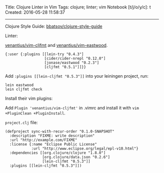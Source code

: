 Title: Clojure Linter in Vim
Tags: clojure; linter; vim
Notebook [t/j/o/y/c]: t
Created: 2016-05-28 11:58:37

------

Clojure Style Guide:
[bbatsov/clojure-style-guide](https://github.com/bbatsov/clojure-style-guide#source-code-layout--organization)

Linter:

[venantius/vim-cljfmt](https://github.com/venantius/vim-cljfmt)
and [venantius/vim-eastwood](https://github.com/venantius/vim-eastwood).

    {:user {:plugins [[lein-try "0.4.3"]
                      [cider/cider-nrepl "0.12.0"]
                      [jonase/eastwood "0.2.3"]
                      [cljfmt "0.5.1"]]}}

Add `:plugins [[lein-cljfmt "0.5.3"]]` into your leiningen project, run:

    lein eastwood
    lein cljfmt check

Install their vim plugins:

Add `Plugin 'venantius/vim-cljfmt'` in .vimrc and install it
with `vim +PluginClean +PluginInstall`.

`project.clj` file:

    (defproject sync-with-recur-order "0.1.0-SNAPSHOT"
      :description "FIXME: write description"
      :url "http://example.com/FIXME"
      :license {:name "Eclipse Public License"
                :url "http://www.eclipse.org/legal/epl-v10.html"}
      :dependencies [[org.clojure/clojure "1.8.0"]
                     [org.clojure/data.json "0.2.6"]
                     [lein-cljfmt "0.5.3"]]
      :plugins [[lein-cljfmt "0.5.3"]])
